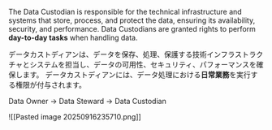 
The Data Custodian is responsible for the technical infrastructure and systems that store, process, and protect the data, ensuring its availability, security, and performance.
Data Custodians are granted rights to perform **day-to-day tasks** when handling data.


データカストディアンは、データを保存、処理、保護する技術インフラストラクチャとシステムを担当し、データの可用性、セキュリティ、パフォーマンスを確保します。
データカストディアンには、データ処理における**日常業務**を実行する権限が付与されます。

Data Owner -> Data Steward -> Data Custodian

![[Pasted image 20250916235710.png]]